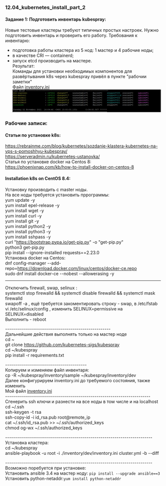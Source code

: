 ### 12.04_kubernetes_install_part_2 </br>
#### Задание 1: Подготовить инвентарь kubespray: </br>
Новые тестовые кластеры требуют типичных простых настроек. Нужно подготовить инвентарь и проверить его работу. Требования к инвентарю:</br>
- подготовка работы кластера из 5 нод: 1 мастер и 4 рабочие ноды; </br>
- в качестве CRI — containerd; </br>
- запуск etcd производить на мастере.</br>
Результат: </br>
Команды для установки необходимых компонентов для развёртывания k8s через kubespray привёл в пункте "рабочии заметки" </br>
Файл [inventory.ini](https://github.com/murzinvit/12.04_kubernetes_install_part_2/blob/034cf987c022e050d9f093e0a4bf9848b7cfbf25/inventory/dev/inventory.ini) </br>
![screen](https://github.com/murzinvit/screen/blob/0bf2d23f165656e9e580234a0a617b470d17130f/Kuber_install_cluster_kubespray5.jpg) </br>


### Рабочие записи: </br>
#### Статьи по установке k8s: </br>
https://rebrainme.com/blog/kubernetes/sozdanie-klastera-kubernetes-na-vps-s-pomoshhyu-kubespray/ </br>
https://serveradmin.ru/kubernetes-ustanovka/ </br>
Статья по установке docker на Centos 8: </br>
https://phoenixnap.com/kb/how-to-install-docker-on-centos-8  </br>

#### Installation k8s on CentOS 8.4:  </br>
Установку производить с master ноды. </br>
На все ноды требуется установить пррограммы: </br> 
yum update -y </br>
yum install epel-release -y </br>
yum install wget -y </br>
yum install curl -y </br>
yum install git -y </br>
yum install python2 -y </br>
yum install python3 -y </br>
yum install sshpass -y </br>
curl "https://bootstrap.pypa.io/get-pip.py" -o "get-pip.py" </br>
python3 get-pip.py </br>
pip install --ignore-installed requests==2.23.0 </br>
Установка docker на Centos:  </br>
dnf config-manager --add-repo=https://download.docker.com/linux/centos/docker-ce.repo  </br>
sudo dnf install docker-ce --nobest --allowerasing -y </br>

-----------------------------------------------------
Отключить firewall, swap, selinux : </br>
systemctl stop firewalld && systemctl disable firewalld && systemctl mask firewalld </br>
swapoff -a , ещё требуется закоментировать строку - swap, в /etc/fstab </br>
vi /etc/selinux/config , изменить SELINUX=permissive на SELINUX=disabled  </br>
Выполнить - reboot </br>

----------------------------------------------------- </br>
Дальнейшие действия выполнять только на мастер ноде </br>
cd ~ </br>
git clone https://github.com/kubernetes-sigs/kubespray </br>
cd ~/kubespray </br>
pip install -r requirements.txt </br>

----------------------------------------- </br>
Копируем и изменяем файл инвентаря: </br>
cp -R ~/kubespray/inventory/sample ~/kubespray/inventory/dev </br>
Далее конфигурируем inventory.ini до требуемого состояния, также изменить </br>
Мой файл [inventory.ini](https://github.com/murzinvit/12.04_kubernetes_install_part_2/blob/034cf987c022e050d9f093e0a4bf9848b7cfbf25/inventory/dev/inventory.ini) </br>
-------------------------------------------------------------------------</br>
Сгенерить ssh ключи и разнести на все ноды в том числе и на localhost </br>
cd ~/.ssh </br>
ssh-keygen -t rsa </br>
ssh-copy-id -i id_rsa.pub root@remote_ip </br>
cat ~/.ssh/id_rsa.pub >> ~/.ssh/authorized_keys </br>
chmod og-wx ~/.ssh/authorized_keys  </br>

-------------------------------------------------------------------------- </br>
Установка кластера: </br>
cd ~/kubespray </br>
ansible-playbook -u root -i ./inventory/dev/inventory.ini cluster.yml -b --diff </br>

-------------------------------------------------------------------------- </br>
Возможно поребуется при установке: </br>
Установить ansible 3.4 на мастер ноду: `pip install --upgrade ansible==3` </br>
Установить python-netaddr:`yum install python-netaddr` </br>
